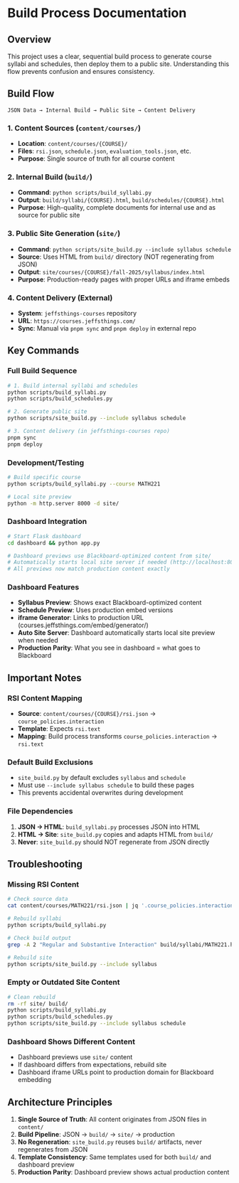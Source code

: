 # Build Process Documentation

## Overview

This project uses a clear, sequential build process to generate course syllabi and schedules, then deploy them to a public site. Understanding this flow prevents confusion and ensures consistency.

## Build Flow

```
JSON Data → Internal Build → Public Site → Content Delivery
```

### 1. Content Sources (`content/courses/`)
- **Location**: `content/courses/{COURSE}/`
- **Files**: `rsi.json`, `schedule.json`, `evaluation_tools.json`, etc.
- **Purpose**: Single source of truth for all course content

### 2. Internal Build (`build/`)
- **Command**: `python scripts/build_syllabi.py`
- **Output**: `build/syllabi/{COURSE}.html`, `build/schedules/{COURSE}.html`
- **Purpose**: High-quality, complete documents for internal use and as source for public site

### 3. Public Site Generation (`site/`)
- **Command**: `python scripts/site_build.py --include syllabus schedule`
- **Source**: Uses HTML from `build/` directory (NOT regenerating from JSON)
- **Output**: `site/courses/{COURSE}/fall-2025/syllabus/index.html`
- **Purpose**: Production-ready pages with proper URLs and iframe embeds

### 4. Content Delivery (External)
- **System**: `jeffsthings-courses` repository 
- **URL**: `https://courses.jeffsthings.com/`
- **Sync**: Manual via `pnpm sync` and `pnpm deploy` in external repo

## Key Commands

### Full Build Sequence
```bash
# 1. Build internal syllabi and schedules
python scripts/build_syllabi.py
python scripts/build_schedules.py

# 2. Generate public site
python scripts/site_build.py --include syllabus schedule

# 3. Content delivery (in jeffsthings-courses repo)
pnpm sync
pnpm deploy
```

### Development/Testing
```bash
# Build specific course
python scripts/build_syllabi.py --course MATH221

# Local site preview
python -m http.server 8000 -d site/
```

### Dashboard Integration
```bash
# Start Flask dashboard
cd dashboard && python app.py

# Dashboard previews use Blackboard-optimized content from site/
# Automatically starts local site server if needed (http://localhost:8000)
# All previews now match production content exactly
```

### Dashboard Features
- **Syllabus Preview**: Shows exact Blackboard-optimized content 
- **Schedule Preview**: Uses production embed versions
- **iframe Generator**: Links to production URL (courses.jeffsthings.com/embed/generator/)
- **Auto Site Server**: Dashboard automatically starts local site preview when needed
- **Production Parity**: What you see in dashboard = what goes to Blackboard

## Important Notes

### RSI Content Mapping
- **Source**: `content/courses/{COURSE}/rsi.json` → `course_policies.interaction`
- **Template**: Expects `rsi.text` 
- **Mapping**: Build process transforms `course_policies.interaction` → `rsi.text`

### Default Build Exclusions
- `site_build.py` by default excludes `syllabus` and `schedule`
- Must use `--include syllabus schedule` to build these pages
- This prevents accidental overwrites during development

### File Dependencies
1. **JSON → HTML**: `build_syllabi.py` processes JSON into HTML
2. **HTML → Site**: `site_build.py` copies and adapts HTML from `build/`
3. **Never**: `site_build.py` should NOT regenerate from JSON directly

## Troubleshooting

### Missing RSI Content
```bash
# Check source data
cat content/courses/MATH221/rsi.json | jq '.course_policies.interaction'

# Rebuild syllabi 
python scripts/build_syllabi.py

# Check build output
grep -A 2 "Regular and Substantive Interaction" build/syllabi/MATH221.html

# Rebuild site
python scripts/site_build.py --include syllabus
```

### Empty or Outdated Site Content
```bash
# Clean rebuild
rm -rf site/ build/
python scripts/build_syllabi.py
python scripts/build_schedules.py
python scripts/site_build.py --include syllabus schedule
```

### Dashboard Shows Different Content
- Dashboard previews use `site/` content  
- If dashboard differs from expectations, rebuild site
- Dashboard iframe URLs point to production domain for Blackboard embedding

## Architecture Principles

1. **Single Source of Truth**: All content originates from JSON files in `content/`
2. **Build Pipeline**: JSON → `build/` → `site/` → production
3. **No Regeneration**: `site_build.py` reuses `build/` artifacts, never regenerates from JSON
4. **Template Consistency**: Same templates used for both `build/` and dashboard preview
5. **Production Parity**: Dashboard preview shows actual production content